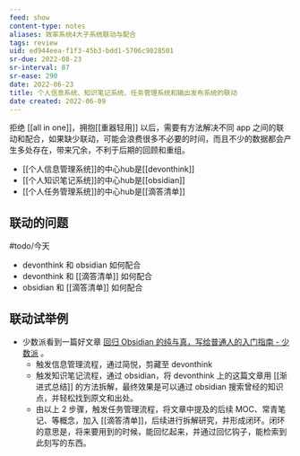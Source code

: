 ```yaml
---
feed: show
content-type: notes
aliases: 效率系统4大子系统联动与配合
tags: review
uid: ed944eea-f1f3-45b3-bdd1-5706c9028501
sr-due: 2022-08-23
sr-interval: 87
sr-ease: 290
date: 2022-06-23
title: 个人信息系统、知识笔记系统、任务管理系统和输出发布系统的联动
date created: 2022-06-09
---
```


拒绝 [[all in one]]，拥抱[[重器轻用]] 以后，需要有方法解决不同 app 之间的联动和配合，如果缺少联动，可能会浪费很多不必要的时间，而且不少的数据都会产生多处存在，带来冗余，不利于后期的回顾和重组。
- [[个人信息管理系统]]的中心hub是[[devonthink]]
- [[个人知识笔记系统]]的中心hub是[[obsidian]]
- [[个人任务管理系统]]的中心hub是[[滴答清单]]

## 联动的问题

#todo/今天
- devonthink 和 obsidian 如何配合
- devonthink 和 [[滴答清单]] 如何配合
- obsidian 和 [[滴答清单]] 如何配合

## 联动试举例

- 少数派看到一篇好文章 [回归 Obsidian 的纯与真，写给普通人的入门指南 - 少数派](https://sspai.com/post/72697) 。
	- 触发信息管理流程，通过简悦，剪藏至 devonthink
	- 触发知识笔记流程，通过 obsidian，将 devonthink 上的这篇文章用 [[渐进式总结]] 的方法拆解，最终效果是可以通过 obsidian 搜索曾经的知识点，并轻松找到原文和出处。
	- 由以上 2 步骤，触发任务管理流程，将文章中提及的后续 MOC、常青笔记、等概念，加入 [[滴答清单]]，后续进行拆解研究，并形成闭环。闭环的意思是，将来要用到的时候，能回忆起来，并通过回忆钩子，能检索到此刻写的东西。
